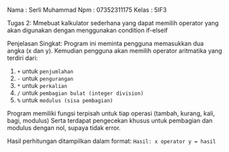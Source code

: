 Nama : Serli Muhammad
Npm  : 07352311175
Kelas : 5IF3

Tugas 2:
Mmebuat kalkulator sederhana yang dapat memilih operator yang akan digunakan dengan menggunakan condition if-elseif


Penjelasan Singkat:
Program ini meminta pengguna memasukkan dua angka (x dan y). Kemudian pengguna akan memilih operator aritmatika yang terdiri dari:

1. `+` untuk `penjumlahan`
2. `-` untuk `pengurangan`
3. `*` untuk `perkalian`
4. `/` untuk `pembagian bulat (integer division)`
5. `%` untuk `modulus (sisa pembagian)`

Program memiliki fungsi terpisah untuk tiap operasi (tambah, kurang, kali, bagi, modulus) Serta terdapat pengecekan khusus untuk pembagian dan modulus dengan nol, supaya tidak error.

Hasil perhitungan ditampilkan dalam format:
`Hasil: x operator y = hasil`
